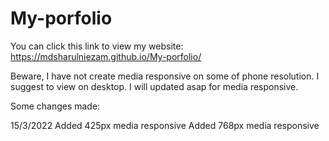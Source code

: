 # My-porfolio

You can click this link to view my website: https://mdsharulniezam.github.io/My-porfolio/

Beware, I have not create media responsive on some of phone resolution. I suggest to view on desktop.
I will updated asap for media responsive.

 Some changes made:

 15/3/2022
 Added 425px media responsive
 Added 768px media responsive
